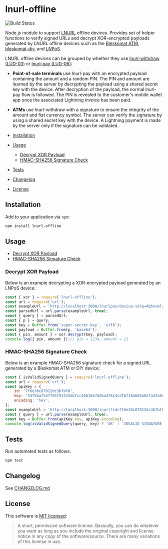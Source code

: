 # lnurl-offline

![Build Status](https://github.com/bleskomat/lnurl-offline-node/actions/workflows/tests.yml/badge.svg)

Node.js module to support [LNURL](https://github.com/fiatjaf/lnurl-rfc) offline devices. Provides set of helper functions to verify signed URLs and decrypt XOR-encrypted payloads generated by LNURL offline devices such as the [Bleskomat ATM](https://www.bleskomat.com/), [bleskomat-diy](https://github.com/bleskomat/bleskomat-diy), and [LNPoS](https://github.com/arcbtc/LNPoS).

LNURL offline devices can be grouped by whether they use [lnurl-withdraw (LUD-03)](https://github.com/fiatjaf/lnurl-rfc/blob/luds/03.md) or [lnurl-pay (LUD-06)](https://github.com/fiatjaf/lnurl-rfc/blob/luds/06.md):
* __Point-of-sale terminals__ use lnurl-pay with an encrypted payload containing the amount and a random PIN. The PIN and amount are learned by the server by decrypting the payload using a shared secret key with the device. After decryption of the payload, the normal lnurl-pay flow is followed. The PIN is revealed to the customer's mobile wallet app once the associated Lightning invoice has been paid.
* __ATMs__ use lnurl-withdraw with a signature to ensure the integrity of the amount and fiat currency symbol. The server can verify the signature by using a shared secret key with the device. A Lightning payment is made by the server only if the signature can be validated.

* [Installation](#installation)
* [Usage](#usage)
	* [Decrypt XOR Payload](#decrypt-xor-payload)
	* [HMAC-SHA256 Signature Check](#hmac-sha256-signature-check)
* [Tests](#tests)
* [Changelog](#changelog)
* [License](#license)


## Installation

Add to your application via `npm`:
```bash
npm install lnurl-offline
```


## Usage

* [Decrypt XOR Payload](#decrypt-xor-payload)
* [HMAC-SHA256 Signature Check](#hmac-sha256-signature-check)


### Decrypt XOR Payload

Below is an example decrypting a XOR-encrypted payload generated by an LNPoS device:
```js
const { xor } = require('lnurl-offline');
const url = require('url');
const exampleUrl = 'http://localhost:3000/lnurlpos/device-id?p=AQhnxmlzUf9K7AWNqCRW3RbzzGjqckZA';
const parsedUrl = url.parse(exampleUrl, true);
const { query } = parsedUrl;
const { p } = query;
const key = Buffer.from('super-secret-key', 'utf8');
const payload = Buffer.from(p, 'base64');
const { pin, amount } = xor.decrypt(key, payload);
console.log({ pin, amount });// pin = 1234, amount = 21
```


### HMAC-SHA256 Signature Check

Below is an example HMAC-SHA256 signature check for a signed URL generated by a Bleskomat ATM or DIY device:
```js
const { isValidSignedQuery } = require('lnurl-offline');
const url = require('url');
const apiKey = {
	id: '7f6e30c87012dc3b7bf8',
	key: '5375baf547756f91225dbfcc40b18e7ddba478c4cdf6f18a668a8efa33a0e3b3',
	encoding: 'hex',
};
const exampleUrl = 'http://localhost:3000/lnurl?id=7f6e30c87012dc3b7bf8&n=ac0284a9560f9abe760c&s=bb183dcf8b17fd12641722e718fb75209816a43a60238ecb13db1e4748960dbb&t=w&pn=1000&px=1000&pd=';
const { query } = url.parse(exampleUrl, true);
const key = Buffer.from(apiKey.key, apiKey.encoding);
console.log(isValidSignedQuery(query, key) ? 'OK' : 'INVALID SIGNATURE');
```


## Tests

Run automated tests as follows:
```bash
npm test
```


## Changelog

See [CHANGELOG.md](https://github.com/bleskomat/lnurl-offline-node/blob/master/CHANGELOG.md)


## License

This software is [MIT licensed](https://tldrlegal.com/license/mit-license):
> A short, permissive software license. Basically, you can do whatever you want as long as you include the original copyright and license notice in any copy of the software/source.  There are many variations of this license in use.
